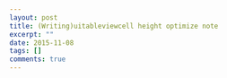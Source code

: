 ```yaml
---
layout: post
title: (Writing)uitableviewcell height optimize note
excerpt: ""
date: 2015-11-08
tags: []
comments: true
---
```

